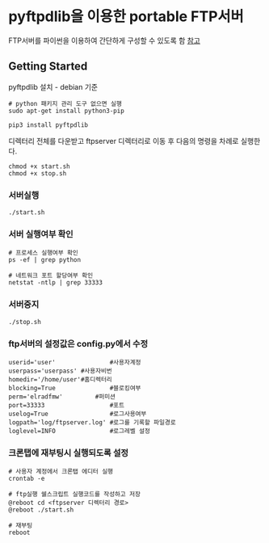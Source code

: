 # pyftpdlib을 이용한 portable FTP서버

FTP서버를 파이썬을 이용하여 간단하게 구성할 수 있도록 함 [참고](https://pyftpdlib.readthedocs.io/en/latest/index.html)

## Getting Started

pyftpdlib 설치 - debian 기준  

```
# python 패키지 관리 도구 없으면 실행
sudo apt-get install python3-pip 

pip3 install pyftpdlib
```


디렉터리 전체를 다운받고 ftpserver 디렉터리로 이동 후 다음의 명령을 차례로 실행한다.

```
chmod +x start.sh
chmod +x stop.sh

``` 


### 서버실행

```
./start.sh
```

### 서버 실행여부 확인

```
# 프로세스 실행여부 확인
ps -ef | grep python

# 네트워크 포트 할당여부 확인
netstat -ntlp | grep 33333

```

### 서버중지

```
./stop.sh
```



### ftp서버의 설정값은 config.py에서 수정

```
userid='user'				#사용자계정
userpass='userpass'	#사용자비번
homedir='/home/user'#홈디렉터리
blocking=True				#블로킹여부
perm='elradfmw'			#퍼미션
port=33333					#포트
uselog=True					#로그사용여부
logpath='log/ftpserver.log'	#로그를 기록할 파일경로
loglevel=INFO				#로그레벨 설정
```

### 크론탭에 재부팅시 실행되도록 설정

```
# 사용자 계정에서 크론탭 에디터 실행
crontab -e

# ftp실행 쉘스크립트 실행코드를 작성하고 저장
@reboot cd <ftpserver 디렉터리 경로>
@reboot ./start.sh

# 재부팅
reboot
```
